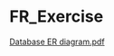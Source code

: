# FR_Exercise

[Database ER diagram.pdf](https://github.com/jasonhaoshengjiang/FR_Exercise/files/9532103/Database.ER.diagram.pdf)
